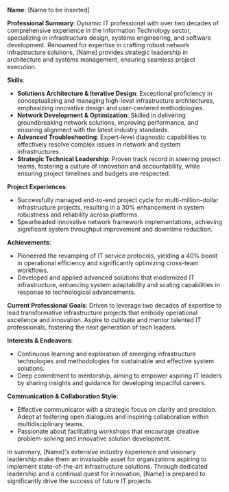 **Name**: [Name to be inserted]

**Professional Summary**:
Dynamic IT professional with over two decades of comprehensive experience in the Information Technology sector, specializing in infrastructure design, systems engineering, and software development. Renowned for expertise in crafting robust network infrastructure solutions, [Name] provides strategic leadership in architecture and systems management, ensuring seamless project execution.

**Skills**:
- **Solutions Architecture & Iterative Design**: Exceptional proficiency in conceptualizing and managing high-level infrastructure architectures, emphasizing innovative design and user-centered methodologies.
- **Network Development & Optimization**: Skilled in delivering groundbreaking network solutions, improving performance, and ensuring alignment with the latest industry standards.
- **Advanced Troubleshooting**: Expert-level diagnostic capabilities to effectively resolve complex issues in network and system infrastructures.
- **Strategic Technical Leadership**: Proven track record in steering project teams, fostering a culture of innovation and accountability, while ensuring project timelines and budgets are respected.

**Project Experiences**:
- Successfully managed end-to-end project cycle for multi-million-dollar infrastructure projects, resulting in a 30% enhancement in system robustness and reliability across platforms.
- Spearheaded innovative network framework implementations, achieving significant system throughput improvement and downtime reduction.

**Achievements**:
- Pioneered the revamping of IT service protocols, yielding a 40% boost in operational efficiency and significantly optimizing cross-team workflows.
- Developed and applied advanced solutions that modernized IT infrastructure, enhancing system adaptability and scaling capabilities in response to technological advancements.

**Current Professional Goals**:
Driven to leverage two decades of expertise to lead transformative infrastructure projects that embody operational excellence and innovation. Aspire to cultivate and mentor talented IT professionals, fostering the next generation of tech leaders.

**Interests & Endeavors**:
- Continuous learning and exploration of emerging infrastructure technologies and methodologies for sustainable and effective system solutions.
- Deep commitment to mentorship, aiming to empower aspiring IT leaders by sharing insights and guidance for developing impactful careers.

**Communication & Collaboration Style**:
- Effective communicator with a strategic focus on clarity and precision. Adept at fostering open dialogues and inspiring collaboration within multidisciplinary teams.
- Passionate about facilitating workshops that encourage creative problem-solving and innovative solution development.

In summary, [Name]'s extensive industry experience and visionary leadership make them an invaluable asset for organizations aspiring to implement state-of-the-art infrastructure solutions. Through dedicated leadership and a continual quest for innovation, [Name] is prepared to significantly drive the success of future IT projects.